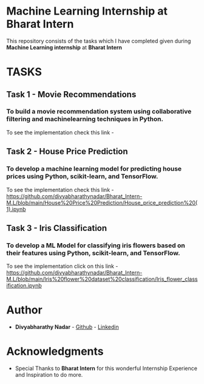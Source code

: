 # Machine Learning Internship at Bharat Intern

This repository consists of the tasks which I have completed given during **Machine Learning internship** at **Bharat Intern** 

# TASKS

## Task 1 - Movie Recommendations

### To build a movie recommendation system using collaborative filtering and machinelearning techniques in Python.

To see the implementation check this link - 

## Task 2 - House Price Prediction

### To develop a machine learning model for predicting house prices using Python, scikit-learn, and TensorFlow.

To see the implementation check this link - https://github.com/divyabharathynadar/Bharat_Intern-M.L/blob/main/House%20Price%20Prediction/House_price_prediction%20(1).ipynb

## Task 3 - Iris Classification

### To develop a ML Model for classifying iris flowers based on their features using Python, scikit-learn, and TensorFlow.
   
To see the implementation click on this link - https://github.com/divyabharathynadar/Bharat_Intern-M.L/blob/main/Iris%20flower%20dataset%20classification/Iris_flower_classification.ipynb

# Author

* **Divyabharathy Nadar**  - [Github](https://github.com/divyabharathynadar/)
                     - [Linkedin](https:https://www.linkedin.com/in/divyabharathy-nadar-108546214/)


# Acknowledgments

* Special Thanks to **Bharat Intern** for this wonderful Internship Experience and Inspiration to do more.

